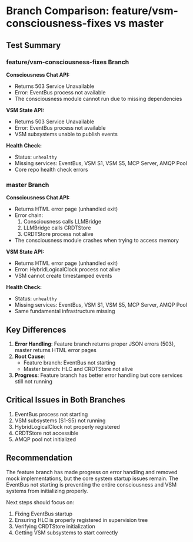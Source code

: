 # Branch Comparison: feature/vsm-consciousness-fixes vs master

## Test Summary

### feature/vsm-consciousness-fixes Branch

**Consciousness Chat API:**
- Returns 503 Service Unavailable
- Error: EventBus process not available
- The consciousness module cannot run due to missing dependencies

**VSM State API:**
- Returns 503 Service Unavailable  
- Error: EventBus process not available
- VSM subsystems unable to publish events

**Health Check:**
- Status: `unhealthy`
- Missing services: EventBus, VSM S1, VSM S5, MCP Server, AMQP Pool
- Core repo health check errors

### master Branch

**Consciousness Chat API:**
- Returns HTML error page (unhandled exit)
- Error chain:
  1. Consciousness calls LLMBridge
  2. LLMBridge calls CRDTStore
  3. CRDTStore process not alive
- The consciousness module crashes when trying to access memory

**VSM State API:**
- Returns HTML error page (unhandled exit)
- Error: HybridLogicalClock process not alive
- VSM cannot create timestamped events

**Health Check:**
- Status: `unhealthy`
- Missing services: EventBus, VSM S1, VSM S5, MCP Server, AMQP Pool
- Same fundamental infrastructure missing

## Key Differences

1. **Error Handling**: Feature branch returns proper JSON errors (503), master returns HTML error pages
2. **Root Cause**: 
   - Feature branch: EventBus not starting
   - Master branch: HLC and CRDTStore not alive
3. **Progress**: Feature branch has better error handling but core services still not running

## Critical Issues in Both Branches

1. EventBus process not starting
2. VSM subsystems (S1-S5) not running
3. HybridLogicalClock not properly registered
4. CRDTStore not accessible
5. AMQP pool not initialized

## Recommendation

The feature branch has made progress on error handling and removed mock implementations, but the core system startup issues remain. The EventBus not starting is preventing the entire consciousness and VSM systems from initializing properly.

Next steps should focus on:
1. Fixing EventBus startup
2. Ensuring HLC is properly registered in supervision tree
3. Verifying CRDTStore initialization
4. Getting VSM subsystems to start correctly